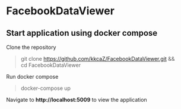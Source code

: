 # FacebookDataViewer

## Start application using docker compose

Clone the repository
> git clone https://github.com/kkcaZ/FacebookDataViewer.git &&  
> cd FacebookDataViewer 

Run docker compose
> docker-compose up

Navigate to **http://localhost:5009** to view the application